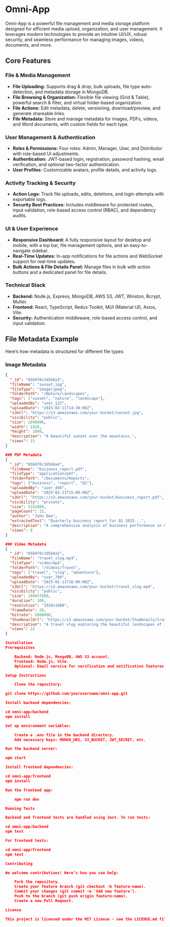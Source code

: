 # Omni-App

Omni-App is a powerful file management and media storage platform designed for efficient media upload, organization, and user management. It leverages modern technologies to provide an intuitive UI/UX, robust security, and seamless performance for managing images, videos, documents, and more.

## Core Features

### File & Media Management
- **File Uploading:** Supports drag & drop, bulk uploads, file type auto-detection, and metadata storage in MongoDB.
- **File Browsing & Organization:** Flexible file viewing (Grid & Table), powerful search & filter, and virtual folder-based organization.
- **File Actions:** Edit metadata, delete, versioning, download/preview, and generate shareable links.
- **File Metadata:** Store and manage metadata for images, PDFs, videos, and Word documents, with custom fields for each type.

### User Management & Authentication
- **Roles & Permissions:** Four roles: Admin, Manager, User, and Distributor with role-based UI adjustments.
- **Authentication:** JWT-based login, registration, password hashing, email verification, and optional two-factor authentication.
- **User Profiles:** Customizable avatars, profile details, and activity logs.

### Activity Tracking & Security
- **Action Logs:** Track file uploads, edits, deletions, and login attempts with exportable logs.
- **Security Best Practices:** Includes middleware for protected routes, input validation, role-based access control (RBAC), and dependency audits.

### UI & User Experience
- **Responsive Dashboard:** A fully responsive layout for desktop and mobile, with a top bar, file management options, and an easy-to-navigate sidebar.
- **Real-Time Updates:** In-app notifications for file actions and WebSocket support for real-time updates.
- **Bulk Actions & File Details Panel:** Manage files in bulk with action buttons and a dedicated panel for file details.

### Technical Stack
- **Backend:** Node.js, Express, MongoDB, AWS S3, JWT, Winston, Bcrypt, Multer.
- **Frontend:** React, TypeScript, Redux Toolkit, MUI (Material UI), Axios, Vite.
- **Security:** Authentication middleware, role-based access control, and input validation.

## File Metadata Example

Here’s how metadata is structured for different file types:

### Image Metadata
```json
{
  "_id": "65b9f0c3d5b8a3",
  "fileName": "sunset.jpg",
  "fileType": "image/jpeg",
  "folderPath": "/Nature/Landscapes",
  "tags": ["sunset", "nature", "landscape"],
  "uploadedBy": "user_123",
  "uploadDate": "2025-02-11T14:30:00Z",
  "s3Url": "https://s3.amazonaws.com/your-bucket/sunset.jpg",
  "visibility": "public",
  "size": 2048000,
  "width": 1920,
  "height": 1080,
  "description": "A beautiful sunset over the mountains.",
  "views": 15
}

### PDF Metadata
{
  "_id": "65b9f0c3d5b8a4",
  "fileName": "business_report.pdf",
  "fileType": "application/pdf",
  "folderPath": "/Documents/Reports",
  "tags": ["business", "report", "Q1"],
  "uploadedBy": "user_456",
  "uploadDate": "2025-02-11T15:00:00Z",
  "s3Url": "https://s3.amazonaws.com/your-bucket/business_report.pdf",
  "visibility": "private",
  "size": 5242880,
  "pageCount": 15,
  "author": "John Doe",
  "extractedText": "Quarterly business report for Q1 2025...",
  "description": "A comprehensive analysis of business performance in Q1 2025.",
  "views": 8
}

### Video Metadata
{
  "_id": "65b9f0c3d5b8a5",
  "fileName": "travel_vlog.mp4",
  "fileType": "video/mp4",
  "folderPath": "/Videos/Travel",
  "tags": ["travel", "vlog", "adventure"],
  "uploadedBy": "user_789",
  "uploadDate": "2025-02-11T16:00:00Z",
  "s3Url": "https://s3.amazonaws.com/your-bucket/travel_vlog.mp4",
  "visibility": "public",
  "size": 104857600,
  "duration": 300,
  "resolution": "1920x1080",
  "frameRate": 30,
  "bitrate": 5000000,
  "thumbnailUrl": "https://s3.amazonaws.com/your-bucket/thumbnails/travel_vlog.jpg",
  "description": "A travel vlog exploring the beautiful landscapes of Iceland.",
  "views": 22
}

Installation
Prerequisites

    Backend: Node.js, MongoDB, AWS S3 account.
    Frontend: Node.js, Vite.
    Optional: Email service for verification and notification features.

Setup Instructions

    Clone the repository:

git clone https://github.com/yourusername/omni-app.git

Install backend dependencies:

cd omni-app/backend
npm install

Set up environment variables:

    Create a .env file in the backend directory.
    Add necessary keys: MONGO_URI, S3_BUCKET, JWT_SECRET, etc.

Run the backend server:

npm start

Install frontend dependencies:

cd omni-app/frontend
npm install

Run the frontend app:

    npm run dev

Running Tests

Backend and frontend tests are handled using Jest. To run tests:

cd omni-app/backend
npm test

For frontend tests:

cd omni-app/frontend
npm test

Contributing

We welcome contributions! Here’s how you can help:

    Fork the repository.
    Create your feature branch (git checkout -b feature-name).
    Commit your changes (git commit -m 'Add new feature').
    Push to the branch (git push origin feature-name).
    Create a new Pull Request.

License

This project is licensed under the MIT License - see the LICENSE.md file for details.